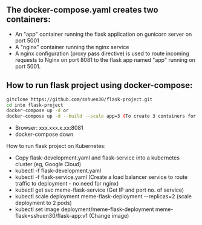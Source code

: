 ## The docker-compose.yaml creates two containers:
- An "app" container running the flask application on gunicorn server on port 5001
- A "nginx" container running the nginx service
- A nginx configuration (proxy pass directive) is used to route incoming requests to Nginx on port 8081 to the flask app named "app" running on port 5001. 

## How to run flask project using docker-compose:
``` bash
gitclone https://github.com/sshuen30/flask-project.git
cd into flask-project
docker-compose up -d or 
docker-compose up -d --build --scale app=3 (To create 3 containers for app)
```
- Browser: xxx.xxx.x.xx:8081
- docker-compose down

How to run flask project on Kubernetes:
- Copy flask-development.yaml and flask-service into a kubernetes cluster (eg, Google Cloud)
- kubectl -f flask-development.yaml
- kubectl -f flask-service.yaml (Create a load balancer service to route traffic to deployment - no need for nginx)
- kubectl get svc meme-flask-service (Get IP and port no. of service)
- kubectl scale deployment meme-flask-deployment --replicas=2 (scale deployment to 2 pods)
- kubectl set image deployment/meme-flask-deployment meme-flask=sshuen30/flask-app:v1 (Change image)
